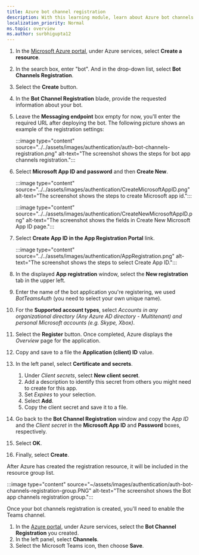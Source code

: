 ```yaml
---
title: Azure bot channel registration
description: With this learning module, learn about Azure bot channels for registration and how to enable Teams channel after registration.
localization_priority: Normal
ms.topic: overview
ms.author: surbhigupta12
---
```


1. In the [Microsoft Azure portal](https://ms.portal.azure.com/#home), under Azure services, select **Create a resource**.
1. In the search box, enter "bot". And in the drop-down list, select **Bot Channels Registration**.
1. Select the **Create** button.
1. In the **Bot Channel Registration** blade, provide the requested information about your bot.
1. Leave the **Messaging endpoint** box empty for now, you'll enter the required URL after deploying the bot. The following picture shows an example of the registration settings:

    :::image type="content" source="../../assets/images/authentication/auth-bot-channels-registration.png" alt-text="The screenshot shows the steps for bot app channels registration.":::

1. Select **Microsoft App ID and password** and then **Create New**.

    :::image type="content" source="../../assets/images/authentication/CreateMicrosoftAppID.png" alt-text="The screenshot shows the steps to create Microsoft app id.":::
    
    :::image type="content" source="../../assets/images/authentication/CreateNewMicrosoftAppID.png" alt-text="The screenshot shows the fields in Create New Microsoft App ID page.":::

1. Select **Create App ID in the App Registration Portal** link.

   :::image type="content" source="../../assets/images/authentication/AppRegistration.png" alt-text="The screenshot shows the steps to select Create App ID.":::
   
1. In the displayed **App registration** window, select the **New registration** tab in the upper left.
1. Enter the name of the bot application you're registering, we used *BotTeamsAuth* (you need to select your own unique name).
1. For the **Supported account types**, select *Accounts in any organizational directory (Any Azure AD directory - Multitenant) and personal Microsoft accounts (e.g. Skype, Xbox)*.
1. Select the **Register** button. Once completed, Azure displays the *Overview* page for the application.
1. Copy and save to a file the **Application (client) ID** value.
1. In the left panel, select **Certificate and secrets**.
    1. Under *Client secrets*, select **New client secret**.
    1. Add a description to identify this secret from others you might need to create for this app.
    1. Set *Expires* to your selection.
    1. Select **Add**.
    1. Copy the client secret and save it to a file.
1. Go back to the **Bot Channel Registration** window and copy the *App ID* and the *Client secret* in the **Microsoft App ID** and **Password** boxes, respectively.
1. Select **OK**.
1. Finally, select **Create**.

After Azure has created the registration resource, it will be included in the resource group list.  

:::image type="content" source="~/assets/images/authentication/auth-bot-channels-registration-group.PNG" alt-text="The screenshot shows the Bot app channels registration group.":::

Once your bot channels registration is created, you'll need to enable the Teams channel.

1. In the [Azure portal](https://ms.portal.azure.com/#home), under Azure services, select the **Bot Channel Registration** you created.
1. In the left panel, select **Channels**.
1. Select the Microsoft Teams icon, then choose **Save**.
